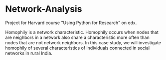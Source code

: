 # Network-Analysis

Project for Harvard course "Using Python for Research" on edx.

Homophily is a network characteristic.  Homophily occurs when nodes that are neighbors in a network also share a characteristic more often than nodes that are not network neighbors.  In this case study, we will investigate homophily of several characteristics of individuals connected in social networks in rural India.
